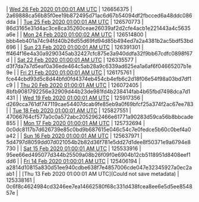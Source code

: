 | [Wed 26 Feb 2020 01:00:01 AM UTC]() | 126656375 | 2a69888ca56b85f0ee19b872495d71ac6d67b54094df2fbcced6a48ddc086dda | 
| [Tue 25 Feb 2020 01:00:01 AM UTC](https://transfer.sh/UC27k/trcninja-dbdump-20200225010001.tar.bz2) | 126570773 | 86d3165e31d4ac3ce8ca35260ceae26039af2d2cfe4acb1e221443a4c5635a6e | 
| [Mon 24 Feb 2020 01:00:02 AM UTC]() | 126514800 | bbb4eb401a74c94fd40b26d55d69fd94d85b494ed7a2a4381b2ac5bdf53bd696 | 
| [Sun 23 Feb 2020 01:00:01 AM UTC]() | 126391301 | ff464f16e4a30a9290345ab32427cfc875e3a940ddfa32f9bb67cdfc0898f67d | 
| [Sat 22 Feb 2020 01:00:01 AM UTC](https://transfer.sh/IT3t6/trcninja-dbdump-20200222010001.tar.bz2) | 126335577 | d3f7da7a7d5eaf0a36ede464c5ab28a9c6339ad625ea1a6af6f04665207b1e9e | 
| [Fri 21 Feb 2020 01:00:01 AM UTC](https://transfer.sh/jYLRL/trcninja-dbdump-20200221010001.tar.bz2) | 126175761 | fce44cbd93d5c8d44bfd0fd4374eb454cb4efb6c2d18f06e54f98a03bd7df1c9 | 
| [Thu 20 Feb 2020 01:00:01 AM UTC]() | 126072405 | 8bfb9081792256e32909d44b23de981fd4b238414fab4b65fbd7498dca7d1431 | 
| [Wed 19 Feb 2020 01:00:01 AM UTC]() | 125917356 | d269cca761df747119cae54407dcab9fe85eb9a0f69bfcf25a374f2ac67ee783 | 
| [Tue 18 Feb 2020 01:00:01 AM UTC](https://transfer.sh/cso21/trcninja-dbdump-20200218010001.tar.bz2) | 125827551 | 47066764cf577a0c0a572abc2052962466e61771a90283d59ca56b8bbcade855 | 
| [Mon 17 Feb 2020 01:00:01 AM UTC](https://transfer.sh/yCCnb/trcninja-dbdump-20200217010001.tar.bz2) | 125732694 | 0c0dc8117b7d626739e85c0bd9b687615e046c54c7e0fedce5b60c0bef4a0a42 | 
| [Sun 16 Feb 2020 01:00:01 AM UTC]() | 125637971 | 5d4797d8059dd07d021054b2b82d36f781e5dd27d1dee8f50371e9a6794e8730 | 
| [Sat 15 Feb 2020 01:00:01 AM UTC]() | 125533916 | 95ee66ed495077d344b25509a08b26f09f0e6904b12cb5118951d8408eef1dd6 | 
| [Fri 14 Feb 2020 01:00:01 AM UTC]() | 125406194 | a2814d10815a830d51ee940cdbe638f7e4857006cde047e32345927a0ec2aab1 | 
| [Thu 13 Feb 2020 01:00:01 AM UTC](Could not save metadata) | 125338161 | 0c6f8c4624984cd3246ee7ea14662580f68c331d438fcea8ee6e5d5ee854857e | 
